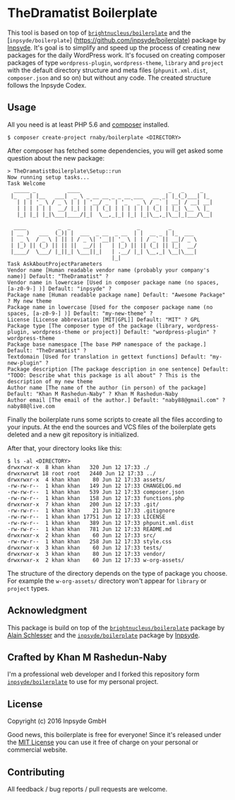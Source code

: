# TheDramatist Boilerplate

This tool is based on top of [`brightnucleus/boilerplate`](https://github.com/brightnucleus/boilerplate) and the [`inpsyde/boilerplate`] (https://github.com/inpsyde/boilerplate) package by [Inpsyde](https://inpsyde.com/). It's goal is to simplify and speed up the process of creating new packages for the daily WordPress work. It's focused on creating composer packages of type `wordpress-plugin`, `wordpress-theme`, `library` and `project` with the default directory structure and meta files (`phpunit.xml.dist`, `composer.json` and so on) but without any code. The created structure follows the Inpsyde Codex.

## Usage

All you need is at least PHP 5.6 and [composer](https://getcomposer.org/) installed. 

```
$ composer create-project rnaby/boilerplate <DIRECTORY>
```

After composer has fetched some dependencies, you will get asked some question about the new package:

```
> TheDramatistBoilerplate\Setup::run
Now running setup tasks...
Task Welcome
  _____ _          ____                            _   _     _   
 |_   _| |__   ___|  _ \ _ __ __ _ _ __ ___   __ _| |_(_)___| |_ 
   | | | '_ \ / _ \ | | | '__/ _` | '_ ` _ \ / _` | __| / __| __|
   | | | | | |  __/ |_| | | | (_| | | | | | | (_| | |_| \__ \ |_ 
   |_| |_| |_|\___|____/|_|  \__,_|_| |_| |_|\__,_|\__|_|___/\__|
                                                                 
  ____          _  _                     _         _
 | __ )   ___  (_)| |  ___  _ __  _ __  | |  __ _ | |_  ___
 |  _ \  / _ \ | || | / _ \| '__|| '_ \ | | / _` || __|/ _ \
 | |_) || (_) || || ||  __/| |   | |_) || || (_| || |_|  __/
 |____/  \___/ |_||_| \___||_|   | .__/ |_| \__,_| \__|\___|
                                 |_|
Task AskAboutProjectParameters
Vendor name [Human readable vendor name (probably your company's name)] Default: "TheDramatist" ?
Vendor name in lowercase [Used in composer package name (no spaces, [a-z0-9-] )] Default: "inpsyde" ?
Package name [Human readable package name] Default: "Awesome Package" ? My new theme
Package name in lowercase [Used for the composer package name (no spaces, [a-z0-9-] )] Default: "my-new-theme" ?
License [License abbreviation [MIT|GPL]] Default: "MIT" ? GPL
Package type [The composer type of the package (library, wordpress-plugin, wordpress-theme or project)] Default: "wordpress-plugin" ? wordpress-theme
Package base namespace [The base PHP namespace of the package.] Default: "TheDramatist" ?
Textdomain [Used for translation in gettext functions] Default: "my-new-plugin" ?
Package description [The package description in one sentence] Default: "TODO: Describe what this package is all about" ? This is the description of my new theme
Author name [The name of the author (in person) of the package] Default: "Khan M Rashedun-Naby" ? Khan M Rashedun-Naby
Author email [The email of the author.] Default: "naby88@gmail.com" ? naby88@live.com
```

Finally the boilerplate runs some scripts to create all the files according to your inputs. At the end the sources and VCS files of the boilerplate gets deleted and a new git repository is initialized.

After that, your directory looks like this:

```
$ ls -al <DIRECTORY>
drwxrwxr-x  8 khan khan   320 Jun 12 17:33 ./
drwxrwxrwt 18 root root   2440 Jun 12 17:33 ../
drwxrwxr-x  4 khan khan    80 Jun 12 17:33 assets/
-rw-rw-r--  1 khan khan   149 Jun 12 17:33 CHANGELOG.md
-rw-rw-r--  1 khan khan   539 Jun 12 17:33 composer.json
-rw-rw-r--  1 khan khan   158 Jun 12 17:33 functions.php
drwxrwxr-x  7 khan khan   200 Jun 12 17:33 .git/
-rw-rw-r--  1 khan khan    21 Jun 12 17:33 .gitignore
-rw-rw-r--  1 khan khan 17751 Jun 12 17:33 LICENSE
-rw-rw-r--  1 khan khan   389 Jun 12 17:33 phpunit.xml.dist
-rw-rw-r--  1 khan khan   781 Jun 12 17:33 README.md
drwxrwxr-x  2 khan khan    60 Jun 12 17:33 src/
-rw-rw-r--  1 khan khan   258 Jun 12 17:33 style.css
drwxrwxr-x  3 khan khan    60 Jun 12 17:33 tests/
drwxrwxr-x  3 khan khan    80 Jun 12 17:33 vendor/
drwxrwxr-x  2 khan khan    60 Jun 12 17:33 w-org-assets/
```

The structure of the directory depends on the type of package you choose. For example the `w-org-assets/` directory won't appear for `library` or `project` types.

## Acknowledgment

This package is build on top of the [`brightnucleus/boilerplate`](https://github.com/brightnucleus/boilerplate) package by [Alain Schlesser](http://www.alainschlesser.com/) and the [`inpsyde/boilerplate`](https://github.com/inpsyde/boilerplate) package by [Inpsyde](https://inpsyde.com/).

## Crafted by Khan M Rashedun-Naby

I'm a professional web developer and I forked this repository form [`inpsyde/boilerplate`](https://github.com/inpsyde/boilerplate) to use for my personal project.

## License

Copyright (c) 2016 Inpsyde GmbH

Good news, this boilerplate is free for everyone! Since it's released under the [MIT License](LICENSE) you can use it free of charge on your personal or commercial website.

## Contributing

All feedback / bug reports / pull requests are welcome.